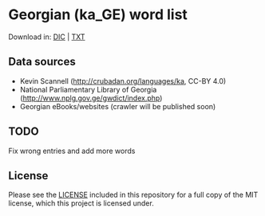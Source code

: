 # Georgian (ka_GE) word list

Download in: 
[DIC](https://github.com/akalongman/geo-words/raw/master/dictionary/dic/ka_GE.dic) | 
[TXT](https://github.com/akalongman/geo-words/raw/master/dictionary/txt/ka_GE.txt)

## Data sources

- Kevin Scannell (http://crubadan.org/languages/ka, CC-BY 4.0) 
- National Parliamentary Library of Georgia (http://www.nplg.gov.ge/gwdict/index.php)
- Georgian eBooks/websites (crawler will be published soon)

## TODO

Fix wrong entries and add more words

## License

Please see the [LICENSE](LICENSE.md) included in this repository for a full copy of the MIT license,
which this project is licensed under.
